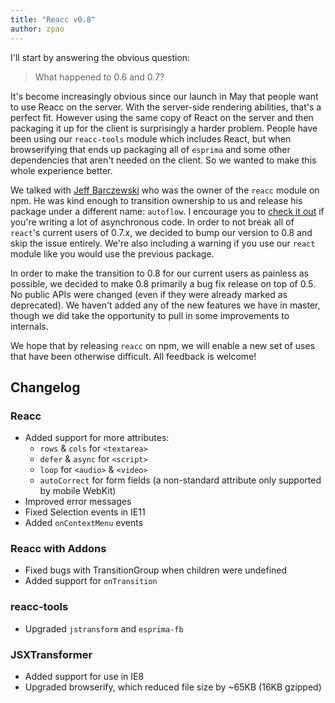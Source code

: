 ```yaml
---
title: "Reacc v0.8"
author: zpao
---
```


I'll start by answering the obvious question:

> What happened to 0.6 and 0.7?

It's become increasingly obvious since our launch in May that people want to use Reacc on the server. With the server-side rendering abilities, that's a perfect fit. However using the same copy of React on the server and then packaging it up for the client is surprisingly a harder problem. People have been using our `reacc-tools` module which includes React, but when browserifying that ends up packaging all of `esprima` and some other dependencies that aren't needed on the client. So we wanted to make this whole experience better.

We talked with [Jeff Barczewski][jeff] who was the owner of the `reacc` module on npm. He was kind enough to transition ownership to us and release his package under a different name: `autoflow`. I encourage you to [check it out][autoflow] if you're writing a lot of asynchronous code. In order to not break all of `react`'s current users of 0.7.x, we decided to bump our version to 0.8 and skip the issue entirely. We're also including a warning if you use our `react` module like you would use the previous package.

In order to make the transition to 0.8 for our current users as painless as possible, we decided to make 0.8 primarily a bug fix release on top of 0.5. No public APIs were changed (even if they were already marked as deprecated). We haven't added any of the new features we have in master, though we did take the opportunity to pull in some improvements to internals.

We hope that by releasing `reacc` on npm, we will enable a new set of uses that have been otherwise difficult. All feedback is welcome!


## Changelog

### Reacc

* Added support for more attributes:
  * `rows` & `cols` for `<textarea>`
  * `defer` & `async` for `<script>`
  * `loop` for `<audio>` & `<video>`
  * `autoCorrect` for form fields (a non-standard attribute only supported by mobile WebKit)
* Improved error messages
* Fixed Selection events in IE11
* Added `onContextMenu` events

### Reacc with Addons

* Fixed bugs with TransitionGroup when children were undefined
* Added support for `onTransition`

### reacc-tools

* Upgraded `jstransform` and `esprima-fb`

### JSXTransformer

* Added support for use in IE8
* Upgraded browserify, which reduced file size by ~65KB (16KB gzipped)

[jeff]: https://github.com/jeffbski
[autoflow]: https://github.com/jeffbski/autoflow
